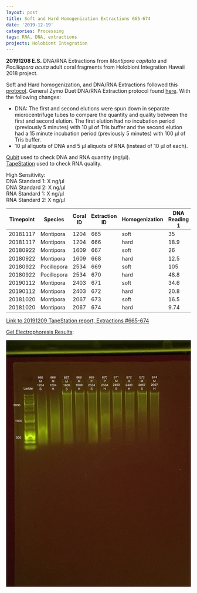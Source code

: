 ```yaml
---
layout: post
title: Soft and Hard Homogenization Extractions 665-674
date: '2019-12-19'
categories: Processing
tags: RNA, DNA, extractions
projects: Holobiont Integration
---
```


**20191208 E.S.**
DNA/RNA Extractions from *Montipora capitata* and *Pocillopora acuta* adult coral fragments from Holobiont Integration Hawaii 2018 project.  

Soft and Hard homogenization, and DNA/RNA Extractions followed this [protocol](https://github.com/emmastrand/EmmaStrand_Notebook/blob/master/_posts/2019-06-05-Soft-and-Hard-Homogenization-Protocol.md). General Zymo Duet DNA/RNA Extraction protocol found [here](https://github.com/emmastrand/EmmaStrand_Notebook/blob/master/_posts/2019-05-31-Zymo-Duet-RNA-DNA-Extraction-Protocol.md). With the following changes:  
- DNA: The first and second elutions were spun down in separate microcentrifuge tubes to compare the quantity and quality between the first and second elution. The first elution had no incubation period (previously 5 minutes) with 10 μl of Tris buffer and the second elution had a 15 minute incubation period (previously 5 minutes) with 100 μl of Tris buffer.  
- 10 μl aliquots of DNA and 5 μl aliquots of RNA (instead of 10 μl of each).  


[Qubit](https://github.com/emmastrand/EmmaStrand_Notebook/blob/master/_posts/2019-05-31-Qubit-Protocol.md) used to check DNA and RNA quantity (ng/μl).  
[TapeStation](https://github.com/emmastrand/EmmaStrand_Notebook/blob/master/_posts/2019-05-31-TapeStation-Protocol.md) used to check RNA quality.

High Sensitivity:  
DNA Standard 1:  X ng/μl  
DNA Standard 2:  X ng/μl  
RNA Standard 1:  X ng/μl  
RNA Standard 2:  X ng/μl

| Timepoint | Species     | Coral ID | Extraction ID | Homogenization | DNA Reading 1 | DNA Reading 2 | Average DNA ng/μl | RNA Reading 1 | RNA Reading 2 | Average RNA ng/μl | RIN |
|-----------|-------------|----------|---------------|----------------|---------------|---------------|-------------------|---------------|---------------|-------------------|-----|
| 20181117  | Montipora   | 1204     | 665           | soft           | 35            | 34.8          | 34.9              | 30.6          | 30.8          | 30.7              | 8.3 |
| 20181117  | Montipora   | 1204     | 666           | hard           | 18.9          | 18.8          | 18.85             | 10.7          | 10.7          | 10.7              | NA  |
| 20180922  | Montipora   | 1609     | 667           | soft           | 26            | 25.8          | 25.9              | 18.9          | 18.9          | 18.9              | 8.4 |
| 20180922  | Montipora   | 1609     | 668           | hard           | 12.5          | 12.4          | 12.45             | 10.2          | 10.2          | 10.2              | NA  |
| 20180922  | Pocillopora | 2534     | 669           | soft           | 105           | 104           | 104.5             | 108           | 108           | 108               | 7.4 |
| 20180922  | Pocillopora | 2534     | 670           | hard           | 48.8          | 48.6          | 48.7              | 50.6          | 50.6          | 50.6              | NA  |
| 20190112  | Montipora   | 2403     | 671           | soft           | 34.6          | 34.4          | 34.5              | 31.8          | 31.8          | 31.8              | 8.9 |
| 20190112  | Montipora   | 2403     | 672           | hard           | 20.8          | 20.8          | 20.8              | 13.2          | 13.2          | 13.2              | NA  |
| 20181020  | Montipora   | 2067     | 673           | soft           | 16.5          | 16.4          | 16.45             | 5.02          | 5.08          | 5.05              | **  |
| 20181020  | Montipora   | 2067     | 674           | hard           | 9.74          | 9.68          | 9.71              | 4             | 4             | 4                 | NA  |



[Link to 20191209 TapeStation report, Extractions #665-674](https://github.com/emmastrand/EmmaStrand_Notebook/blob/master/TapeStation/2019-12-09%20-%2010.19.04.pdf)

[Gel Electrophoresis Results](https://github.com/emmastrand/EmmaStrand_Notebook/blob/master/_posts/2019-07-16-Gel-Electrophoresis-Protocol.md):

![20191208 Extractions #665-674](https://github.com/emmastrand/EmmaStrand_Notebook/blob/master/images/20191209.jpg?raw=true)
